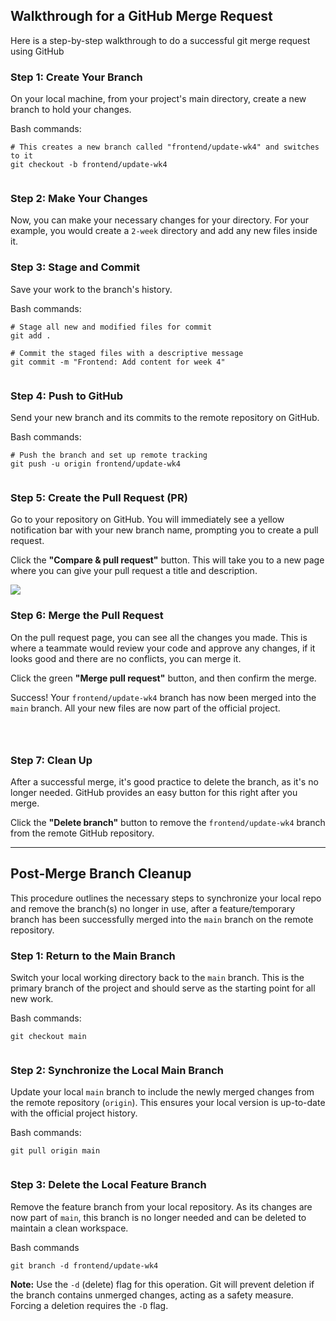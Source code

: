 
##  Walkthrough for a GitHub Merge Request

Here is a step-by-step walkthrough to do a successful git merge request using GitHub

### Step 1: Create Your Branch

On your local machine, from your project's main directory, create a new branch to hold your changes.

Bash commands:

```
# This creates a new branch called "frontend/update-wk4" and switches to it
git checkout -b frontend/update-wk4
```

![]()

### Step 2: Make Your Changes

Now, you can make your necessary changes for your directory. For your example, you would create a `2-week` directory and add any new files inside it.

### Step 3: Stage and Commit

Save your work to the branch's history.

Bash commands:

```
# Stage all new and modified files for commit
git add .

# Commit the staged files with a descriptive message
git commit -m "Frontend: Add content for week 4"
```

![]()
### Step 4: Push to GitHub

Send your new branch and its commits to the remote repository on GitHub.

Bash commands:

```
# Push the branch and set up remote tracking
git push -u origin frontend/update-wk4
```

![]()

### Step 5: Create the Pull Request (PR)

Go to your repository on GitHub. You will immediately see a yellow notification bar with your new branch name, prompting you to create a pull request.

Click the **"Compare & pull request"** button. This will take you to a new page where you can give your pull request a title and description.

![](g)

### Step 6: Merge the Pull Request

On the pull request page, you can see all the changes you made. This is where a teammate would review your code and approve any changes, if it looks good and there are no conflicts, you can merge it.

Click the green **"Merge pull request"** button, and then confirm the merge.

Success! Your `frontend/update-wk4` branch has now been merged into the `main` branch. All your new files are now part of the official project.

![]()

![]()

![]()


### Step 7: Clean Up

After a successful merge, it's good practice to delete the branch, as it's no longer needed. GitHub provides an easy button for this right after you merge.

Click the **"Delete branch"** button to remove the `frontend/update-wk4` branch from the remote GitHub repository.

---
## Post-Merge Branch Cleanup

This procedure outlines the necessary steps to synchronize your local repo and remove the branch(s) no longer in use, after a feature/temporary branch has been successfully merged into the `main` branch on the remote repository.

### Step 1: Return to the Main Branch

Switch your local working directory back to the `main` branch. This is the primary branch of the project and should serve as the starting point for all new work.

Bash commands:

```
git checkout main
```

![]()
### Step 2: Synchronize the Local Main Branch

Update your local `main` branch to include the newly merged changes from the remote repository (`origin`). This ensures your local version is up-to-date with the official project history.

Bash commands:

```
git pull origin main
```

![]()

### Step 3: Delete the Local Feature Branch

Remove the feature branch from your local repository. As its changes are now part of `main`, this branch is no longer needed and can be deleted to maintain a clean workspace.

Bash commands

```
git branch -d frontend/update-wk4
```

**Note:** Use the `-d` (delete) flag for this operation. Git will prevent deletion if the branch contains unmerged changes, acting as a safety measure. Forcing a deletion requires the `-D` flag.